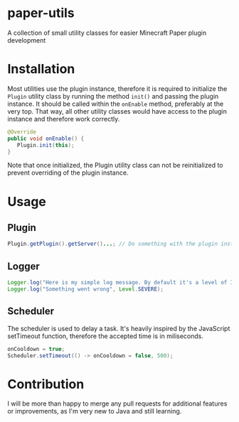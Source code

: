 # paper-utils
A collection of small utility classes for easier Minecraft Paper plugin development 

# Installation
Most utilities use the plugin instance, therefore it is required to initialize the `Plugin` utility class by running the method `init()` and passing the plugin instance. 
It should be called within the `onEnable` method, preferably at the very top. That way, all other utility classes would have access to the plugin instance and therefore work correctly.

```java
@Override
public void onEnable() {
   Plugin.init(this);
}
```
Note that once initialized, the Plugin utility class can not be reinitialized to prevent overriding of the plugin instance.

# Usage

## Plugin
```java
Plugin.getPlugin().getServer()...; // Do something with the plugin instance
```

## Logger
```java
Logger.log("Here is my simple log message. By default it's a level of INFO, but it can be specified.");
Logger.log("Something went wrong", Level.SEVERE);
```

## Scheduler

The scheduler is used to delay a task. It's heavily inspired by the JavaScript setTimeout function, therefore the accepted time is in miliseconds.
```java
onCooldown = true;
Scheduler.setTimeout(() -> onCooldown = false, 500);
```

# Contribution
I will be more than happy to merge any pull requests for additional features or improvements, as I'm very new to Java and still learning.
